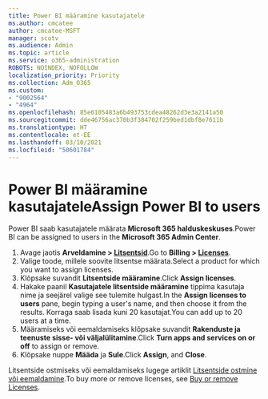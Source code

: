 ```yaml
---
title: Power BI määramine kasutajatele
ms.author: cmcatee
author: cmcatee-MSFT
manager: scotv
ms.audience: Admin
ms.topic: article
ms.service: o365-administration
ROBOTS: NOINDEX, NOFOLLOW
localization_priority: Priority
ms.collection: Adm_O365
ms.custom:
- "9002564"
- "4964"
ms.openlocfilehash: 85e6105483a6b493753cdea48262d3e3a2141a50
ms.sourcegitcommit: dde46756ac370b3f384702f259bed1dbf8e7611b
ms.translationtype: HT
ms.contentlocale: et-EE
ms.lasthandoff: 03/10/2021
ms.locfileid: "50601784"
---
```

# <a name="assign-power-bi-to-users"></a><span data-ttu-id="2432a-102">Power BI määramine kasutajatele</span><span class="sxs-lookup"><span data-stu-id="2432a-102">Assign Power BI to users</span></span>

<span data-ttu-id="2432a-103">Power BI saab kasutajatele määrata **Microsoft 365 halduskeskuses**.</span><span class="sxs-lookup"><span data-stu-id="2432a-103">Power BI can be assigned to users in the **Microsoft 365 Admin Center**.</span></span>  

1. <span data-ttu-id="2432a-104">Avage jaotis **Arveldamine > [Litsentsid](https://go.microsoft.com/fwlink/p/?linkid=842264)**.</span><span class="sxs-lookup"><span data-stu-id="2432a-104">Go to **Billing > [Licenses](https://go.microsoft.com/fwlink/p/?linkid=842264)**.</span></span>
2. <span data-ttu-id="2432a-105">Valige toode, millele soovite litsentse määrata.</span><span class="sxs-lookup"><span data-stu-id="2432a-105">Select a product for which you want to assign licenses.</span></span>
3. <span data-ttu-id="2432a-106">Klõpsake suvandit **Litsentside määramine**.</span><span class="sxs-lookup"><span data-stu-id="2432a-106">Click **Assign licenses**.</span></span>
4. <span data-ttu-id="2432a-107">Hakake paanil **Kasutajatele litsentside määramine** tippima kasutaja nime ja seejärel valige see tulemite hulgast.</span><span class="sxs-lookup"><span data-stu-id="2432a-107">In the **Assign licenses to users** pane, begin typing a user's name, and then choose it from the results.</span></span> <span data-ttu-id="2432a-108">Korraga saab lisada kuni 20 kasutajat.</span><span class="sxs-lookup"><span data-stu-id="2432a-108">You can add up to 20 users at a time.</span></span>
5. <span data-ttu-id="2432a-109">Määramiseks või eemaldamiseks klõpsake suvandit **Rakenduste ja teenuste sisse- või väljalülitamine**.</span><span class="sxs-lookup"><span data-stu-id="2432a-109">Click **Turn apps and services on or off** to assign or remove.</span></span>
6. <span data-ttu-id="2432a-110">Klõpsake nuppe **Määda** ja **Sule**.</span><span class="sxs-lookup"><span data-stu-id="2432a-110">Click **Assign**, and **Close**.</span></span>

<span data-ttu-id="2432a-111">Litsentside ostmiseks või eemaldamiseks lugege artiklit [Litsentside ostmine või eemaldamine](https://docs.microsoft.com/microsoft-365/commerce/licenses/buy-licenses#buy-or-remove-licenses-for-your-business-subscription).</span><span class="sxs-lookup"><span data-stu-id="2432a-111">To buy more or remove licenses, see [Buy or remove Licenses](https://docs.microsoft.com/microsoft-365/commerce/licenses/buy-licenses#buy-or-remove-licenses-for-your-business-subscription).</span></span>